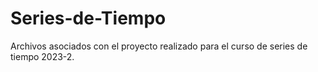 # Series-de-Tiempo
Archivos asociados con el proyecto realizado para el curso de series de tiempo 2023-2.
